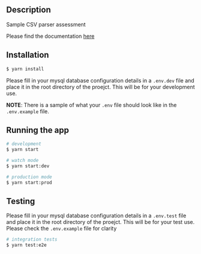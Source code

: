 ## Description
Sample CSV parser assessment

Please find the documentation [here](https://documenter.getpostman.com/view/10955476/VUqptda5)

## Installation

```bash
$ yarn install
```

Please fill in your mysql database configuration details in a `.env.dev`  file and place it in the root directory of the proejct. This will be for your development use.

**NOTE**: There is a sample of what your `.env` file should look like in the `.env.example` file.

## Running the app

```bash
# development
$ yarn start

# watch mode
$ yarn start:dev

# production mode
$ yarn start:prod
```

## Testing

Please fill in your mysql database configuration details in a `.env.test`  file and place it in the root directory of the proejct. This will be for your test use. Please check the `.env.example` file for clarity

```bash
# integration tests
$ yarn test:e2e
```

